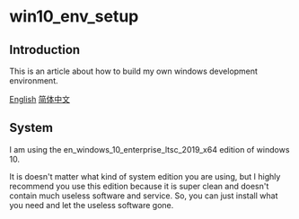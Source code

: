 # win10_env_setup

## Introduction

This is an article about how to build my own windows development environment.

[English](README.md)
[简体中文](README-CN.md)

## System

I am using the en_windows_10_enterprise_ltsc_2019_x64 edition of windows 10.

It is doesn't matter what kind of system edition you are using, but I highly recommend you use this edition because it is super clean and doesn't contain much useless software and service. So, you can just install what you need and let the useless software gone.

